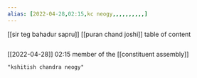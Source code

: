 ```yaml
---
alias: [2022-04-28,02:15,kc neogy,,,,,,,,,,]
---
```

[[sir teg bahadur sapru]] [[puran chand joshi]]
table of content
```toc
```

[[2022-04-28]] 02:15
member of the [[constituent assembly]]
```query
"kshitish chandra neogy"
```